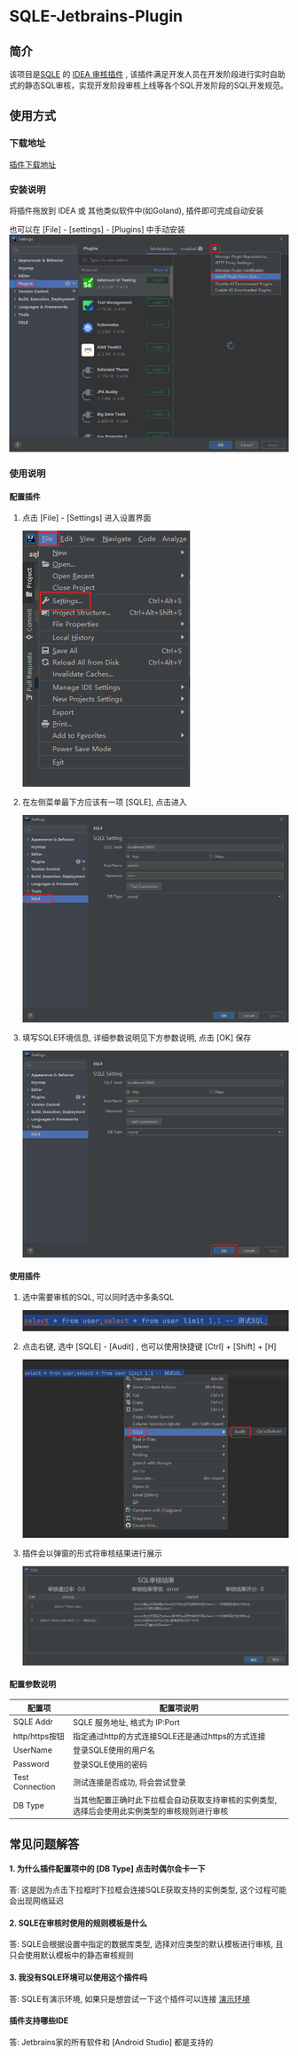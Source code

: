 # SQLE-Jetbrains-Plugin

## 简介

该项目是[SQLE](https://github.com/actiontech/sqle)
的 [IDEA 审核插件](https://github.com/actiontech/sqle-jetbrains-plugin) ,
该插件满足开发人员在开发阶段进行实时自助式的静态SQL审核，实现开发阶段审核上线等各个SQL开发阶段的SQL开发规范。

## 使用方式

### 下载地址

[插件下载地址](https://github.com/actiontech/sqle-jetbrains-plugin/releases)

### 安装说明

将插件拖放到 IDEA 或 其他类似软件中(如Goland), 插件即可完成自动安装

也可以在 [File] - [settings] - [Plugins] 中手动安装
![img.png](pictures/install_plugin.png)

### 使用说明

#### 配置插件

1. 点击 [File] - [Settings] 进入设置界面

   ![进入设置界面](pictures/enter_setting.png)

2. 在左侧菜单最下方应该有一项 [SQLE], 点击进入

   ![进入SQLE插件设置](pictures/enter_sqle_setting.png)

3. 填写SQLE环境信息, 详细参数说明见下方参数说明, 点击 [OK] 保存

   ![保存配置](pictures/configure_sqle_setting.png)

#### 使用插件

1. 选中需要审核的SQL, 可以同时选中多条SQL

   ![选中需要审核的SQL](pictures/select_sql.png)

2. 点击右键, 选中 [SQLE] - [Audit] , 也可以使用快捷键 [Ctrl] + [Shift] + [H]

   ![点击审核](pictures/click_audit.png)

3. 插件会以弹窗的形式将审核结果进行展示

   ![展示审核结果](pictures/view_audit_result.png)

#### 配置参数说明

| 配置项 | 配置项说明 |
| --- | --- |
| SQLE Addr | SQLE 服务地址, 格式为 IP:Port |
| http/https按钮 | 指定通过http的方式连接SQLE还是通过https的方式连接 |
| UserName | 登录SQLE使用的用户名 |
| Password | 登录SQLE使用的密码 |
| Test Connection | 测试连接是否成功, 将会尝试登录 |
| DB Type | 当其他配置正确时此下拉框会自动获取支持审核的实例类型, 选择后会使用此实例类型的审核规则进行审核 |

## 常见问题解答

#### 1. 为什么插件配置项中的 [DB Type] 点击时偶尔会卡一下

答: 这是因为点击下拉框时下拉框会连接SQLE获取支持的实例类型, 这个过程可能会出现网络延迟

#### 2. SQLE在审核时使用的规则模板是什么

答: SQLE会根据设置中指定的数据库类型, 选择对应类型的默认模板进行审核, 且只会使用默认模板中的静态审核规则

#### 3. 我没有SQLE环境可以使用这个插件吗

答: SQLE有演示环境, 如果只是想尝试一下这个插件可以连接 [演示环境](https://actiontech.github.io/sqle-docs-cn/0.overview/1_online_demo.html)

#### 插件支持哪些IDE

答: Jetbrains家的所有软件和 [Android Studio] 都是支持的